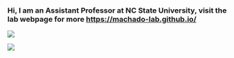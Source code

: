 ### Hi, I am an Assistant Professor at NC State University, visit the lab webpage for more https://machado-lab.github.io/

![](https://github-profile-summary-cards.vercel.app/api/cards/profile-details?username=gustavo-etal&theme=solarized)


![](https://github-profile-summary-cards.vercel.app/api/cards/repos-per-language?username=vn7n24fzkq&theme=default)
